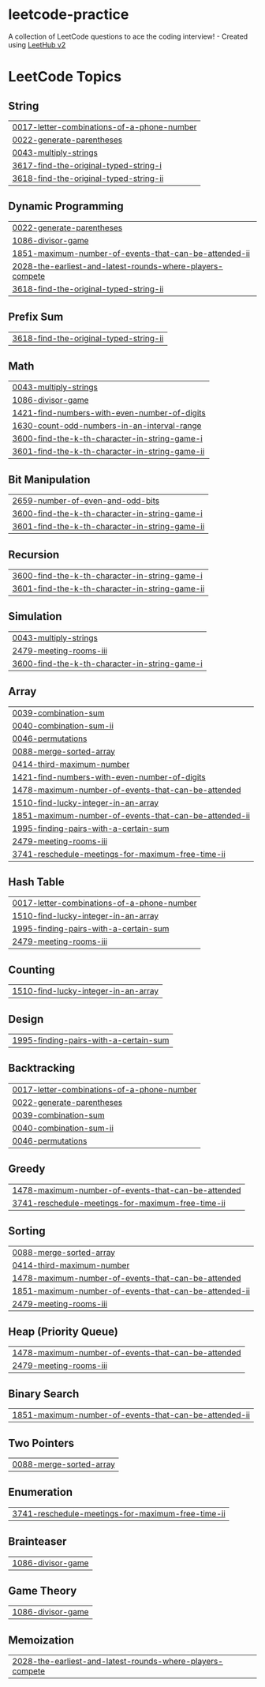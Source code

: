 # leetcode-practice
A collection of LeetCode questions to ace the coding interview! - Created using [LeetHub v2](https://github.com/arunbhardwaj/LeetHub-2.0)

<!---LeetCode Topics Start-->
# LeetCode Topics
## String
|  |
| ------- |
| [0017-letter-combinations-of-a-phone-number](https://github.com/msboffl/leetcode-practice/tree/master/0017-letter-combinations-of-a-phone-number) |
| [0022-generate-parentheses](https://github.com/msboffl/leetcode-practice/tree/master/0022-generate-parentheses) |
| [0043-multiply-strings](https://github.com/msboffl/leetcode-practice/tree/master/0043-multiply-strings) |
| [3617-find-the-original-typed-string-i](https://github.com/msboffl/leetcode-practice/tree/master/3617-find-the-original-typed-string-i) |
| [3618-find-the-original-typed-string-ii](https://github.com/msboffl/leetcode-practice/tree/master/3618-find-the-original-typed-string-ii) |
## Dynamic Programming
|  |
| ------- |
| [0022-generate-parentheses](https://github.com/msboffl/leetcode-practice/tree/master/0022-generate-parentheses) |
| [1086-divisor-game](https://github.com/msboffl/leetcode-practice/tree/master/1086-divisor-game) |
| [1851-maximum-number-of-events-that-can-be-attended-ii](https://github.com/msboffl/leetcode-practice/tree/master/1851-maximum-number-of-events-that-can-be-attended-ii) |
| [2028-the-earliest-and-latest-rounds-where-players-compete](https://github.com/msboffl/leetcode-practice/tree/master/2028-the-earliest-and-latest-rounds-where-players-compete) |
| [3618-find-the-original-typed-string-ii](https://github.com/msboffl/leetcode-practice/tree/master/3618-find-the-original-typed-string-ii) |
## Prefix Sum
|  |
| ------- |
| [3618-find-the-original-typed-string-ii](https://github.com/msboffl/leetcode-practice/tree/master/3618-find-the-original-typed-string-ii) |
## Math
|  |
| ------- |
| [0043-multiply-strings](https://github.com/msboffl/leetcode-practice/tree/master/0043-multiply-strings) |
| [1086-divisor-game](https://github.com/msboffl/leetcode-practice/tree/master/1086-divisor-game) |
| [1421-find-numbers-with-even-number-of-digits](https://github.com/msboffl/leetcode-practice/tree/master/1421-find-numbers-with-even-number-of-digits) |
| [1630-count-odd-numbers-in-an-interval-range](https://github.com/msboffl/leetcode-practice/tree/master/1630-count-odd-numbers-in-an-interval-range) |
| [3600-find-the-k-th-character-in-string-game-i](https://github.com/msboffl/leetcode-practice/tree/master/3600-find-the-k-th-character-in-string-game-i) |
| [3601-find-the-k-th-character-in-string-game-ii](https://github.com/msboffl/leetcode-practice/tree/master/3601-find-the-k-th-character-in-string-game-ii) |
## Bit Manipulation
|  |
| ------- |
| [2659-number-of-even-and-odd-bits](https://github.com/msboffl/leetcode-practice/tree/master/2659-number-of-even-and-odd-bits) |
| [3600-find-the-k-th-character-in-string-game-i](https://github.com/msboffl/leetcode-practice/tree/master/3600-find-the-k-th-character-in-string-game-i) |
| [3601-find-the-k-th-character-in-string-game-ii](https://github.com/msboffl/leetcode-practice/tree/master/3601-find-the-k-th-character-in-string-game-ii) |
## Recursion
|  |
| ------- |
| [3600-find-the-k-th-character-in-string-game-i](https://github.com/msboffl/leetcode-practice/tree/master/3600-find-the-k-th-character-in-string-game-i) |
| [3601-find-the-k-th-character-in-string-game-ii](https://github.com/msboffl/leetcode-practice/tree/master/3601-find-the-k-th-character-in-string-game-ii) |
## Simulation
|  |
| ------- |
| [0043-multiply-strings](https://github.com/msboffl/leetcode-practice/tree/master/0043-multiply-strings) |
| [2479-meeting-rooms-iii](https://github.com/msboffl/leetcode-practice/tree/master/2479-meeting-rooms-iii) |
| [3600-find-the-k-th-character-in-string-game-i](https://github.com/msboffl/leetcode-practice/tree/master/3600-find-the-k-th-character-in-string-game-i) |
## Array
|  |
| ------- |
| [0039-combination-sum](https://github.com/msboffl/leetcode-practice/tree/master/0039-combination-sum) |
| [0040-combination-sum-ii](https://github.com/msboffl/leetcode-practice/tree/master/0040-combination-sum-ii) |
| [0046-permutations](https://github.com/msboffl/leetcode-practice/tree/master/0046-permutations) |
| [0088-merge-sorted-array](https://github.com/msboffl/leetcode-practice/tree/master/0088-merge-sorted-array) |
| [0414-third-maximum-number](https://github.com/msboffl/leetcode-practice/tree/master/0414-third-maximum-number) |
| [1421-find-numbers-with-even-number-of-digits](https://github.com/msboffl/leetcode-practice/tree/master/1421-find-numbers-with-even-number-of-digits) |
| [1478-maximum-number-of-events-that-can-be-attended](https://github.com/msboffl/leetcode-practice/tree/master/1478-maximum-number-of-events-that-can-be-attended) |
| [1510-find-lucky-integer-in-an-array](https://github.com/msboffl/leetcode-practice/tree/master/1510-find-lucky-integer-in-an-array) |
| [1851-maximum-number-of-events-that-can-be-attended-ii](https://github.com/msboffl/leetcode-practice/tree/master/1851-maximum-number-of-events-that-can-be-attended-ii) |
| [1995-finding-pairs-with-a-certain-sum](https://github.com/msboffl/leetcode-practice/tree/master/1995-finding-pairs-with-a-certain-sum) |
| [2479-meeting-rooms-iii](https://github.com/msboffl/leetcode-practice/tree/master/2479-meeting-rooms-iii) |
| [3741-reschedule-meetings-for-maximum-free-time-ii](https://github.com/msboffl/leetcode-practice/tree/master/3741-reschedule-meetings-for-maximum-free-time-ii) |
## Hash Table
|  |
| ------- |
| [0017-letter-combinations-of-a-phone-number](https://github.com/msboffl/leetcode-practice/tree/master/0017-letter-combinations-of-a-phone-number) |
| [1510-find-lucky-integer-in-an-array](https://github.com/msboffl/leetcode-practice/tree/master/1510-find-lucky-integer-in-an-array) |
| [1995-finding-pairs-with-a-certain-sum](https://github.com/msboffl/leetcode-practice/tree/master/1995-finding-pairs-with-a-certain-sum) |
| [2479-meeting-rooms-iii](https://github.com/msboffl/leetcode-practice/tree/master/2479-meeting-rooms-iii) |
## Counting
|  |
| ------- |
| [1510-find-lucky-integer-in-an-array](https://github.com/msboffl/leetcode-practice/tree/master/1510-find-lucky-integer-in-an-array) |
## Design
|  |
| ------- |
| [1995-finding-pairs-with-a-certain-sum](https://github.com/msboffl/leetcode-practice/tree/master/1995-finding-pairs-with-a-certain-sum) |
## Backtracking
|  |
| ------- |
| [0017-letter-combinations-of-a-phone-number](https://github.com/msboffl/leetcode-practice/tree/master/0017-letter-combinations-of-a-phone-number) |
| [0022-generate-parentheses](https://github.com/msboffl/leetcode-practice/tree/master/0022-generate-parentheses) |
| [0039-combination-sum](https://github.com/msboffl/leetcode-practice/tree/master/0039-combination-sum) |
| [0040-combination-sum-ii](https://github.com/msboffl/leetcode-practice/tree/master/0040-combination-sum-ii) |
| [0046-permutations](https://github.com/msboffl/leetcode-practice/tree/master/0046-permutations) |
## Greedy
|  |
| ------- |
| [1478-maximum-number-of-events-that-can-be-attended](https://github.com/msboffl/leetcode-practice/tree/master/1478-maximum-number-of-events-that-can-be-attended) |
| [3741-reschedule-meetings-for-maximum-free-time-ii](https://github.com/msboffl/leetcode-practice/tree/master/3741-reschedule-meetings-for-maximum-free-time-ii) |
## Sorting
|  |
| ------- |
| [0088-merge-sorted-array](https://github.com/msboffl/leetcode-practice/tree/master/0088-merge-sorted-array) |
| [0414-third-maximum-number](https://github.com/msboffl/leetcode-practice/tree/master/0414-third-maximum-number) |
| [1478-maximum-number-of-events-that-can-be-attended](https://github.com/msboffl/leetcode-practice/tree/master/1478-maximum-number-of-events-that-can-be-attended) |
| [1851-maximum-number-of-events-that-can-be-attended-ii](https://github.com/msboffl/leetcode-practice/tree/master/1851-maximum-number-of-events-that-can-be-attended-ii) |
| [2479-meeting-rooms-iii](https://github.com/msboffl/leetcode-practice/tree/master/2479-meeting-rooms-iii) |
## Heap (Priority Queue)
|  |
| ------- |
| [1478-maximum-number-of-events-that-can-be-attended](https://github.com/msboffl/leetcode-practice/tree/master/1478-maximum-number-of-events-that-can-be-attended) |
| [2479-meeting-rooms-iii](https://github.com/msboffl/leetcode-practice/tree/master/2479-meeting-rooms-iii) |
## Binary Search
|  |
| ------- |
| [1851-maximum-number-of-events-that-can-be-attended-ii](https://github.com/msboffl/leetcode-practice/tree/master/1851-maximum-number-of-events-that-can-be-attended-ii) |
## Two Pointers
|  |
| ------- |
| [0088-merge-sorted-array](https://github.com/msboffl/leetcode-practice/tree/master/0088-merge-sorted-array) |
## Enumeration
|  |
| ------- |
| [3741-reschedule-meetings-for-maximum-free-time-ii](https://github.com/msboffl/leetcode-practice/tree/master/3741-reschedule-meetings-for-maximum-free-time-ii) |
## Brainteaser
|  |
| ------- |
| [1086-divisor-game](https://github.com/msboffl/leetcode-practice/tree/master/1086-divisor-game) |
## Game Theory
|  |
| ------- |
| [1086-divisor-game](https://github.com/msboffl/leetcode-practice/tree/master/1086-divisor-game) |
## Memoization
|  |
| ------- |
| [2028-the-earliest-and-latest-rounds-where-players-compete](https://github.com/msboffl/leetcode-practice/tree/master/2028-the-earliest-and-latest-rounds-where-players-compete) |
<!---LeetCode Topics End-->